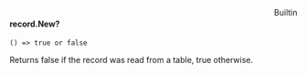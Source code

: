 <div style="float:right"><span class="builtin">Builtin</span></div>

#### record.New?

``` suneido
() => true or false
```

Returns false if the record was read from a table, true otherwise.